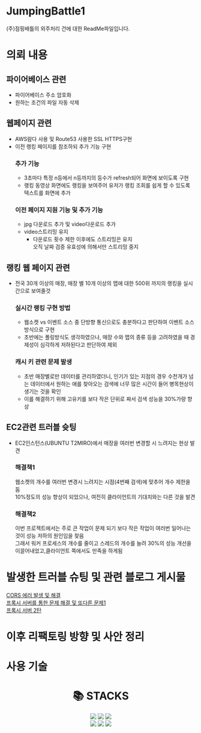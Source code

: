 # JumpingBattle1
(주)점핑배틀의 외주처리 건에 대한 ReadMe파일입니다.
# 의뢰 내용
## 파이어베이스 관련
- 파이어베이스 주소 암호화<br>
- 원하는 조건의 파일 자동 삭제<br>
## 웹페이지 관련
- AWS람다 사용 및 Route53 사용한 SSL HTTPS구현<br>
- 이전 랭킹 페이지를 참조하되 추가 기능 구현
  ### 추가 기능
  - 3초마다 특정 n등에서 n등까지의 등수가 refresh되어 화면에 보이도록 구현<br>
  - 랭킹 동영상 화면에도 랭킹을 보여주어 유저가 랭킹 조회를 쉽게 할 수 있도록 텍스트를 화면에 추가<br>
  ### 이전 페이지 지원 기능 및 추가 기능
  - jpg 다운로드 추가 및 video다운로드 추가<br>
  - video스트리밍 유지<br>
    - 다운로드 횟수 제한 이후에도 스트리밍은 유지<br> 오직 날짜 검증 유효성에 의해서만 스트리밍 중지
## 랭킹 웹 페이지 관련
- 전국 30개 이상의 매장, 매장 별 10개 이상의 맵에 대한 500위 까지의 랭킹을 실시간으로 보여줄것
    ### 실시간 랭킹 구현 방법
    - 웹소켓 vs 이벤트 소스 중 단방향 통신으로도 충분하다고 판단하여 이벤트 소스 방식으로 구현
    - 초반에는 폴링방식도 생각하였으나, 매장 수와 맵의 종류 등을 고려하였을 때 경제성이 심각하게 저하된다고 판단하여 제외
 

    ### 캐시 키 관련 문제 발생
    - 초반 매장별로만 데이터를 관리하였더니, 인기가 있는 지점의 경우 수천개가 넘는 데이터에서 원하는 애를 찾아오는 검색에 너무 많은 시간이 들어 병목현상이 생기는 것을 확인
    - 이를 해결하기 위해 고유키를 보다 작은 단위로 짜서 검색 성능을 30%가량 향상

## EC2관련 트러블 슛팅
- EC2인스턴스(UBUNTU T2MIRO)에서 매장을 여러번 변경할 시 느려지는 현상 발견
  ### 해결책1
  웹소켓의 개수를 여러번 변경시 느려지는 시점(4번째 검색)에 맞추어 개수 제한을 둠<BR>
  10%정도의 성능 향상이 되었으나, 여전히 클라이언트의 기대치와는 다른 것을 발견
  ### 해결책2
  이번 프로젝트에서는 주로 큰 작업이 문제 되기 보다 작은 작업이 여러번 일어나는 것이 성능 저하의 원인임을 찾음<BR>
  그래서 워커 프로세스의 개수를 줄이고 스레드의 개수를 늘려 30%의 성능 개선을 이끌어내었고,클라이언트 쪽에서도 만족을 하게됨
# 발생한 트러블 슈팅 및 관련 블로그 게시물
[CORS 에러 발생 및 해결](https://park-yina.github.io/categories/project/flutter/JumpingBattle/1)<br>
[프록시 서버를 통한 문제 해결 및 또다른 문제1](https://park-yina.github.io/categories/project/flutter/JumpingBattle/2)<br>
[프록시 서버 2탄](https://park-yina.github.io/categories/project/flutter/JumpingBattle/3)
# 이후 리팩토링 방향 및 사안 정리
# 사용 기술
<div align=center><h1>📚 STACKS</h1></div>
<div align=center> 
  <img src="https://img.shields.io/badge/amazonaws-232F3E?style=for-the-badge&logo=amazonaws&logoColor=white"> 
  <img src="https://img.shields.io/badge/firebase-FFCA28?style=for-the-badge&logo=firebase&logoColor=white">
  <img src="https://img.shields.io/badge/flask-000000?style=for-the-badge&logo=flask&logoColor=white"><br>
  <img src="https://img.shields.io/badge/javascript-F7DF1E?style=for-the-badge&logo=javascript&logoColor=black"> 
  <img src="https://img.shields.io/badge/html5-E34F26?style=for-the-badge&logo=html5&logoColor=white">
  <img src="https://img.shields.io/badge/python-3776AB?style=for-the-badge&logo=python&logoColor=white"> 
